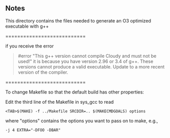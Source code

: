 ## Notes

This directory contains the files needed to generate
an O3 optimized executable with g++

===========================

if you receive the error
> #error "This g++ version cannot compile Cloudy and must not be used!"
it is because you have version 2.96 or 3.4 of g++.  These versions cannot
produce a valid executable.  Update to a more recent version of the compiler.

===========================

To change Makefile so that the default build has other properties:

Edit the third line of the Makefile in sys_gcc to read
```
<TAB>$(MAKE) -f ../Makefile SRCDIR=.. $(MAKECMDGOALS) options
```
where "options" contains the options you want to pass on to make, e.g.,
```
-j 4 EXTRA="-DFOO -DBAR"
```
